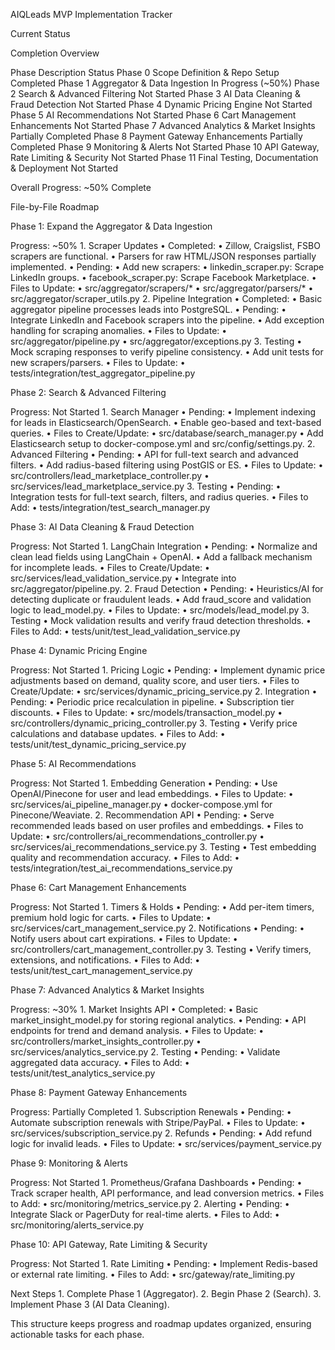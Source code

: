 AIQLeads MVP Implementation Tracker

Current Status

Completion Overview

Phase	Description	Status
Phase 0	Scope Definition & Repo Setup	Completed
Phase 1	Aggregator & Data Ingestion	In Progress (~50%)
Phase 2	Search & Advanced Filtering	Not Started
Phase 3	AI Data Cleaning & Fraud Detection	Not Started
Phase 4	Dynamic Pricing Engine	Not Started
Phase 5	AI Recommendations	Not Started
Phase 6	Cart Management Enhancements	Not Started
Phase 7	Advanced Analytics & Market Insights	Partially Completed
Phase 8	Payment Gateway Enhancements	Partially Completed
Phase 9	Monitoring & Alerts	Not Started
Phase 10	API Gateway, Rate Limiting & Security	Not Started
Phase 11	Final Testing, Documentation & Deployment	Not Started

Overall Progress: ~50% Complete

File-by-File Roadmap

Phase 1: Expand the Aggregator & Data Ingestion

Progress: ~50%
	1.	Scraper Updates
	•	Completed:
	•	Zillow, Craigslist, FSBO scrapers are functional.
	•	Parsers for raw HTML/JSON responses partially implemented.
	•	Pending:
	•	Add new scrapers:
	•	linkedin_scraper.py: Scrape LinkedIn groups.
	•	facebook_scraper.py: Scrape Facebook Marketplace.
	•	Files to Update:
	•	src/aggregator/scrapers/*
	•	src/aggregator/parsers/*
	•	src/aggregator/scraper_utils.py
	2.	Pipeline Integration
	•	Completed:
	•	Basic aggregator pipeline processes leads into PostgreSQL.
	•	Pending:
	•	Integrate LinkedIn and Facebook scrapers into the pipeline.
	•	Add exception handling for scraping anomalies.
	•	Files to Update:
	•	src/aggregator/pipeline.py
	•	src/aggregator/exceptions.py
	3.	Testing
	•	Mock scraping responses to verify pipeline consistency.
	•	Add unit tests for new scrapers/parsers.
	•	Files to Update:
	•	tests/integration/test_aggregator_pipeline.py

Phase 2: Search & Advanced Filtering

Progress: Not Started
	1.	Search Manager
	•	Pending:
	•	Implement indexing for leads in Elasticsearch/OpenSearch.
	•	Enable geo-based and text-based queries.
	•	Files to Create/Update:
	•	src/database/search_manager.py
	•	Add Elasticsearch setup to docker-compose.yml and src/config/settings.py.
	2.	Advanced Filtering
	•	Pending:
	•	API for full-text search and advanced filters.
	•	Add radius-based filtering using PostGIS or ES.
	•	Files to Update:
	•	src/controllers/lead_marketplace_controller.py
	•	src/services/lead_marketplace_service.py
	3.	Testing
	•	Pending:
	•	Integration tests for full-text search, filters, and radius queries.
	•	Files to Add:
	•	tests/integration/test_search_manager.py

Phase 3: AI Data Cleaning & Fraud Detection

Progress: Not Started
	1.	LangChain Integration
	•	Pending:
	•	Normalize and clean lead fields using LangChain + OpenAI.
	•	Add a fallback mechanism for incomplete leads.
	•	Files to Create/Update:
	•	src/services/lead_validation_service.py
	•	Integrate into src/aggregator/pipeline.py.
	2.	Fraud Detection
	•	Pending:
	•	Heuristics/AI for detecting duplicate or fraudulent leads.
	•	Add fraud_score and validation logic to lead_model.py.
	•	Files to Update:
	•	src/models/lead_model.py
	3.	Testing
	•	Mock validation results and verify fraud detection thresholds.
	•	Files to Add:
	•	tests/unit/test_lead_validation_service.py

Phase 4: Dynamic Pricing Engine

Progress: Not Started
	1.	Pricing Logic
	•	Pending:
	•	Implement dynamic price adjustments based on demand, quality score, and user tiers.
	•	Files to Create/Update:
	•	src/services/dynamic_pricing_service.py
	2.	Integration
	•	Pending:
	•	Periodic price recalculation in pipeline.
	•	Subscription tier discounts.
	•	Files to Update:
	•	src/models/transaction_model.py
	•	src/controllers/dynamic_pricing_controller.py
	3.	Testing
	•	Verify price calculations and database updates.
	•	Files to Add:
	•	tests/unit/test_dynamic_pricing_service.py

Phase 5: AI Recommendations

Progress: Not Started
	1.	Embedding Generation
	•	Pending:
	•	Use OpenAI/Pinecone for user and lead embeddings.
	•	Files to Update:
	•	src/services/ai_pipeline_manager.py
	•	docker-compose.yml for Pinecone/Weaviate.
	2.	Recommendation API
	•	Pending:
	•	Serve recommended leads based on user profiles and embeddings.
	•	Files to Update:
	•	src/controllers/ai_recommendations_controller.py
	•	src/services/ai_recommendations_service.py
	3.	Testing
	•	Test embedding quality and recommendation accuracy.
	•	Files to Add:
	•	tests/integration/test_ai_recommendations_service.py

Phase 6: Cart Management Enhancements

Progress: Not Started
	1.	Timers & Holds
	•	Pending:
	•	Add per-item timers, premium hold logic for carts.
	•	Files to Update:
	•	src/services/cart_management_service.py
	2.	Notifications
	•	Pending:
	•	Notify users about cart expirations.
	•	Files to Update:
	•	src/controllers/cart_management_controller.py
	3.	Testing
	•	Verify timers, extensions, and notifications.
	•	Files to Add:
	•	tests/unit/test_cart_management_service.py

Phase 7: Advanced Analytics & Market Insights

Progress: ~30%
	1.	Market Insights API
	•	Completed:
	•	Basic market_insight_model.py for storing regional analytics.
	•	Pending:
	•	API endpoints for trend and demand analysis.
	•	Files to Update:
	•	src/controllers/market_insights_controller.py
	•	src/services/analytics_service.py
	2.	Testing
	•	Pending:
	•	Validate aggregated data accuracy.
	•	Files to Add:
	•	tests/unit/test_analytics_service.py

Phase 8: Payment Gateway Enhancements

Progress: Partially Completed
	1.	Subscription Renewals
	•	Pending:
	•	Automate subscription renewals with Stripe/PayPal.
	•	Files to Update:
	•	src/services/subscription_service.py
	2.	Refunds
	•	Pending:
	•	Add refund logic for invalid leads.
	•	Files to Update:
	•	src/services/payment_service.py

Phase 9: Monitoring & Alerts

Progress: Not Started
	1.	Prometheus/Grafana Dashboards
	•	Pending:
	•	Track scraper health, API performance, and lead conversion metrics.
	•	Files to Add:
	•	src/monitoring/metrics_service.py
	2.	Alerting
	•	Pending:
	•	Integrate Slack or PagerDuty for real-time alerts.
	•	Files to Add:
	•	src/monitoring/alerts_service.py

Phase 10: API Gateway, Rate Limiting & Security

Progress: Not Started
	1.	Rate Limiting
	•	Pending:
	•	Implement Redis-based or external rate limiting.
	•	Files to Add:
	•	src/gateway/rate_limiting.py

Next Steps
	1.	Complete Phase 1 (Aggregator).
	2.	Begin Phase 2 (Search).
	3.	Implement Phase 3 (AI Data Cleaning).

This structure keeps progress and roadmap updates organized, ensuring actionable tasks for each phase.
